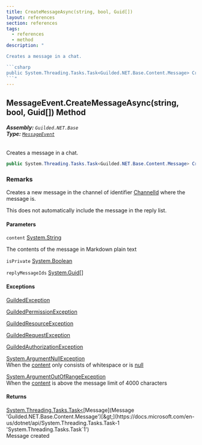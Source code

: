 ```yaml
---
title: CreateMessageAsync(string, bool, Guid[])
layout: references
section: references
tags:
  - references
  - method
description: "

Creates a message in a chat.

```csharp
public System.Threading.Tasks.Task<Guilded.NET.Base.Content.Message> CreateMessageAsync(string content, bool isPrivate, params System.Guid[] replyMessageIds);
```"
---
```


## MessageEvent.CreateMessageAsync(string, bool, Guid[]) Method
###### **Assembly:** `Guilded.NET.Base`<br/>**Type:** [`MessageEvent`](MessageEvent 'Guilded.NET.Base.Events.MessageEvent')

Creates a message in a chat.

```csharp
public System.Threading.Tasks.Task<Guilded.NET.Base.Content.Message> CreateMessageAsync(string content, bool isPrivate, params System.Guid[] replyMessageIds);
```

### Remarks
  
Creates a new message in the channel of identifier [ChannelId](ChannelContent_T,S_.ChannelId 'Guilded.NET.Base.Content.ChannelContent<T,S>.ChannelId') where the message is.  
  
This does not automatically include the message in the reply list.
#### Parameters

<a name='Guilded.NET.Base.Events.MessageEvent.CreateMessageAsync(string,bool,System.Guid[]).content'></a>

`content` [System.String](https://docs.microsoft.com/en-us/dotnet/api/System.String 'System.String')

The contents of the message in Markdown plain text

<a name='Guilded.NET.Base.Events.MessageEvent.CreateMessageAsync(string,bool,System.Guid[]).isPrivate'></a>

`isPrivate` [System.Boolean](https://docs.microsoft.com/en-us/dotnet/api/System.Boolean 'System.Boolean')

<a name='Guilded.NET.Base.Events.MessageEvent.CreateMessageAsync(string,bool,System.Guid[]).replyMessageIds'></a>

`replyMessageIds` [System.Guid](https://docs.microsoft.com/en-us/dotnet/api/System.Guid 'System.Guid')[[]](https://docs.microsoft.com/en-us/dotnet/api/System.Array 'System.Array')

#### Exceptions

[GuildedException](GuildedException 'Guilded.NET.Base.GuildedException')

[GuildedPermissionException](GuildedPermissionException 'Guilded.NET.Base.GuildedPermissionException')

[GuildedResourceException](GuildedResourceException 'Guilded.NET.Base.GuildedResourceException')

[GuildedRequestException](GuildedRequestException 'Guilded.NET.Base.GuildedRequestException')

[GuildedAuthorizationException](GuildedAuthorizationException 'Guilded.NET.Base.GuildedAuthorizationException')

[System.ArgumentNullException](https://docs.microsoft.com/en-us/dotnet/api/System.ArgumentNullException 'System.ArgumentNullException')  
When the [content](MessageEvent.CreateMessageAsync(string,bool,Guid[])#Guilded.NET.Base.Events.MessageEvent.CreateMessageAsync(string,bool,System.Guid[]).content 'Guilded.NET.Base.Events.MessageEvent.CreateMessageAsync(string, bool, System.Guid[]).content') only consists of whitespace or is [null](https://docs.microsoft.com/en-us/dotnet/csharp/language-reference/keywords/null 'https://docs.microsoft.com/en-us/dotnet/csharp/language-reference/keywords/null')

[System.ArgumentOutOfRangeException](https://docs.microsoft.com/en-us/dotnet/api/System.ArgumentOutOfRangeException 'System.ArgumentOutOfRangeException')  
When the [content](MessageEvent.CreateMessageAsync(string,bool,Guid[])#Guilded.NET.Base.Events.MessageEvent.CreateMessageAsync(string,bool,System.Guid[]).content 'Guilded.NET.Base.Events.MessageEvent.CreateMessageAsync(string, bool, System.Guid[]).content') is above the message limit of 4000 characters

#### Returns
[System.Threading.Tasks.Task&lt;](https://docs.microsoft.com/en-us/dotnet/api/System.Threading.Tasks.Task-1 'System.Threading.Tasks.Task`1')[Message](Message 'Guilded.NET.Base.Content.Message')[&gt;](https://docs.microsoft.com/en-us/dotnet/api/System.Threading.Tasks.Task-1 'System.Threading.Tasks.Task`1')  
Message created